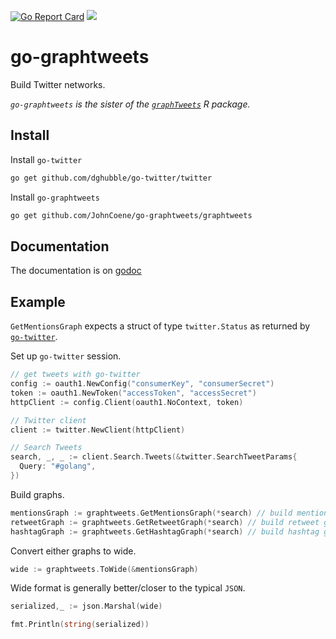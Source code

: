 [![Go Report Card](https://goreportcard.com/badge/github.com/JohnCoene/go-graphtweets)](https://goreportcard.com/report/github.com/JohnCoene/go-graphtweets) [![](https://img.shields.io/badge/godoc-reference-5272B4.svg?style=flat-square)](https://pkg.go.dev/github.com/JohnCoene/go-graphtweets/graphtweets)

# go-graphtweets

Build Twitter networks. 

_`go-graphtweets` is the sister of the [`graphTweets`](https://github.com/JohnCoene/graphTweets) R package._

## Install

Install `go-twitter`

```bash
go get github.com/dghubble/go-twitter/twitter
```

Install `go-graphtweets`

```bash
go get github.com/JohnCoene/go-graphtweets/graphtweets
```

## Documentation

The documentation is on [godoc](https://godoc.org/github.com/JohnCoene/go-graphtweets/graphtweets)

## Example

`GetMentionsGraph` expects a struct of type `twitter.Status` as returned by [`go-twitter`](https://github.com/dghubble/go-twitter).

Set up `go-twitter` session.

```go
// get tweets with go-twitter
config := oauth1.NewConfig("consumerKey", "consumerSecret")
token := oauth1.NewToken("accessToken", "accessSecret")
httpClient := config.Client(oauth1.NoContext, token)

// Twitter client
client := twitter.NewClient(httpClient)

// Search Tweets
search, _, _ := client.Search.Tweets(&twitter.SearchTweetParams{
  Query: "#golang",
})
```

Build graphs.

```go
mentionsGraph := graphtweets.GetMentionsGraph(*search) // build mentions graph
retweetGraph := graphtweets.GetRetweetGraph(*search) // build retweet graph
hashtagGraph := graphtweets.GetHashtagGraph(*search) // build hashtag graph
```

Convert either graphs to wide.

```go
wide := graphtweets.ToWide(&mentionsGraph)
```

Wide format is generally better/closer to the typical `JSON`.

```go
serialized,_ := json.Marshal(wide)

fmt.Println(string(serialized))
```
